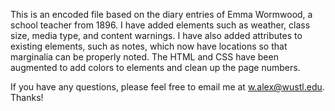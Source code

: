 This is an encoded file based on the diary entries of Emma Wormwood, a school teacher from 1896. I have added elements such as weather, class size, media type, and content warnings.
I have also added attributes to existing elements, such as notes, which now have locations so that marginalia can be properly noted. 
The HTML and CSS have been augmented to add colors to elements and clean up the page numbers. 

If you have any questions, please feel free to email me at w.alex@wustl.edu. Thanks!
